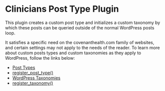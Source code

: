 # Clinicians Post Type Plugin

This plugin creates a custom post type and initializes a custom taxonomy by which these posts can be queried outside of the normal WordPress posts loop.

It satisfies a specific need on the covenanthealth.com family of websites, and certain settings may not apply to the needs of the reader. To learn more about custom posts types and custom taxonomies as they apply to WordPress, follow the links below:

* [Post Types](https://codex.wordpress.org/Post_Types)
* [register_post_type()](https://codex.wordpress.org/Function_Reference/register_post_type)
* [WordPress Taxonomies](https://codex.wordpress.org/Taxonomies)
* [register_taxonomy()](https://codex.wordpress.org/Function_Reference/register_taxonomy)